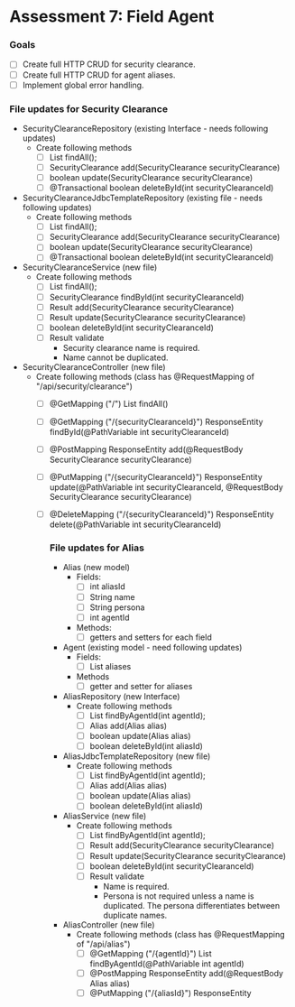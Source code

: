 # Assessment 7: Field Agent

### Goals
* [ ] Create full HTTP CRUD for security clearance.
* [ ] Create full HTTP CRUD for agent aliases.
* [ ] Implement global error handling.

### File updates for Security Clearance
* SecurityClearanceRepository (existing Interface - needs following updates)
    * Create following methods
        * [ ] List<SecurityClearance> findAll();
        * [ ] SecurityClearance add(SecurityClearance securityClearance)
        * [ ] boolean update(SecurityClearance securityClearance)
        * [ ] @Transactional boolean deleteById(int securityClearanceId)

* SecurityClearanceJdbcTemplateRepository (existing file - needs following updates)
    * Create following methods
        * [ ] List<SecurityClearance> findAll();
        * [ ] SecurityClearance add(SecurityClearance securityClearance)
        * [ ] boolean update(SecurityClearance securityClearance)
        * [ ] @Transactional boolean deleteById(int securityClearanceId)
    
* SecurityClearanceService (new file)
    * Create following methods
        * [ ] List<SecurityClearance> findAll();
        * [ ] SecurityClearance findById(int securityClearanceId)  
        * [ ] Result<SecurityClearance> add(SecurityClearance securityClearance)
        * [ ] Result<SecurityClearance> update(SecurityClearance securityClearance)
        * [ ] boolean deleteById(int securityClearanceId)
        * [ ] Result<SecurityClearance> validate
            * Security clearance name is required.
            * Name cannot be duplicated.
    
* SecurityClearanceController (new file)
    * Create following methods (class has @RequestMapping of "/api/security/clearance")
        * [ ] @GetMapping ("/") List<SecurityClearance> findAll()
        * [ ] @GetMapping ("/{securityClearanceId}") ResponseEntity<SecurityClearance> findById(@PathVariable int securityClearanceId)
        * [ ] @PostMapping ResponseEntity<Object> add(@RequestBody SecurityClearance securityClearance)
        * [ ] @PutMapping ("/{securityClearanceId}") ResponseEntity<Object> update(@PathVariable int securityClearanceId, @RequestBody SecurityClearance securityClearance)
        * [ ] @DeleteMapping ("/{securityClearanceId}") ResponseEntity<void> delete(@PathVariable int securityClearanceId)      


### File updates for Alias
* Alias (new model)
    * Fields:
        * [ ] int aliasId
        * [ ] String name
        * [ ] String persona
        * [ ] int agentId
    * Methods:
        * [ ] getters and setters for each field
    
* Agent (existing model - need following updates)
    * Fields:
        * [ ] List<Alias> aliases
    * Methods
        * [ ] getter and setter for aliases

* AliasRepository (new Interface)
    * Create following methods
        * [ ] List <Alias> findByAgentId(int agentId);
        * [ ] Alias add(Alias alias)
        * [ ] boolean update(Alias alias)
        * [ ] boolean deleteById(int aliasId)

* AliasJdbcTemplateRepository (new file)
    * Create following methods
        * [ ] List <Alias> findByAgentId(int agentId);
        * [ ] Alias add(Alias alias)
        * [ ] boolean update(Alias alias)
        * [ ] boolean deleteById(int aliasId)
    
* AliasService (new file)
    * Create following methods
        * [ ] List<Alias> findByAgentId(int agentId);
        * [ ] Result<Alias> add(SecurityClearance securityClearance)
        * [ ] Result<Alias> update(SecurityClearance securityClearance)
        * [ ] boolean deleteById(int securityClearanceId)
        * [ ] Result<Alias> validate
            * Name is required.
            * Persona is not required unless a name is duplicated. The persona differentiates between duplicate names.

* AliasController (new file)
    * Create following methods (class has @RequestMapping of "/api/alias")
        * [ ] @GetMapping ("/{agentId}") List<Alias> findByAgentId(@PathVariable int agentId)
        * [ ] @PostMapping ResponseEntity<Object> add(@RequestBody Alias alias)
        * [ ] @PutMapping ("/{aliasId}") ResponseEntity<Object> update(@PathVariable int aliasId, @RequestBody Alias alias)
        * [ ] @DeleteMapping ("/{aliasId}") ResponseEntity<void> delete(@PathVariable int aliasId)
    
### Task List
#### Security Crud
    * Estimated Time of Completion (ETC): 8 hours 15 minutes
    * Actual Time of Completion (ATC): 

* [x] Read existing code to determine new files/methods
    * ETC: 45 minutes
    * ATC: 35 minutes
    
* [ ] Update SecurityClearanceRepository: 
    * ETC: 10 minutes
    * ATC:

* [ ] Update SecurityClearanceJdbcTemplateRepository:
    * ETC: 45 minutes
    * ATC:
    
* [ ] Comb through test_schema (especially known_good_state) to ensure correct test data
    * ETC: 20 minutes
    * ATC:
    
* [ ] Update SecurityClearanceJdbcTemplateRepositoryTest file to include positive and negative CRUD test cases using the sql known good state
    * ETC: 45 minutes
    * ATC:
    
* [ ] Create SecurityClearanceService file
    * ETC: 1.5 hours
    * ATC:
    
* [ ] Create SecurityClearanceServiceTest file to include positive and negative test cases for pass through methods and validation using Mockito
    * ETC: 1 hour
    * ATC:

* [ ] Create SecurityClearanceController file
    * ETC: 1.5 hours
    * ATC:

* [ ] Test and refine endpoints using VS Code http requests
    * ETC: 1.5 hours
    * ATC:


#### Alias Crud
    * Estimated Time of Completion (ETC): 7 hours 50 minutes 
    * Actual Time of Completion (ATC): 
* [x] Read existing code to determine new files/methods
    * ETC: 45 minutes
    * ATC: 1 hour
    
* [ ] Create Alias model
    * ETC: 15 minutes
    * ATC: 

* [ ] Update Agent model
    * ETC: 15 minutes
    * ATC:

* [ ] Create AliasRepository:
    * ETC: 10 minutes
    * ATC:

* [ ] Create AliasJdbcTemplateRepository:
    * ETC: 1 hour
    * ATC:

* [ ] Update known good state in test schema to include alias data in order to properly test
    * ETC: 30 minutes
    * ATC:

* [ ] Create AliasJdbcTemplateRepositoryTest file to include positive and negative CRUD test cases using the sql known good state
    * ETC: 45 minutes
    * ATC:

* [ ] Create AliasService file
    * ETC: 1.5 hours
    * ATC:

* [ ] Create AliasServiceTest file to include positive and negative test cases for pass through methods and validation using Mockito
    * ETC: 1 hour
    * ATC:

* [ ] Create AliasController file
    * ETC: 1 hour
    * ATC:

* [ ] Test and refine endpoints using VS Code http requests
    * ETC: 45 minutes
    * ATC:
    

    
